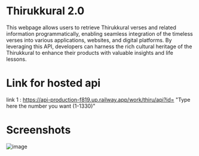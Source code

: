 
# Thirukkural 2.0

This webpage allows users to retrieve Thirukkural verses and related information programmatically, enabling seamless integration of the timeless verses into various applications, websites, and digital platforms. By leveraging this API, developers can harness the rich cultural heritage of the Thirukkural to enhance their products with valuable insights and life lessons. 

# Link for hosted api

link 1 : https://api-production-f819.up.railway.app/work/thiru/api?id= "Type here the number you want (1-1330)"

# Screenshots

![image](https://github.com/SARANKUMAAR02/Thirukkural-2.0/assets/111904560/2c9d5178-69c5-4ac9-a85b-14a66170ca15)


